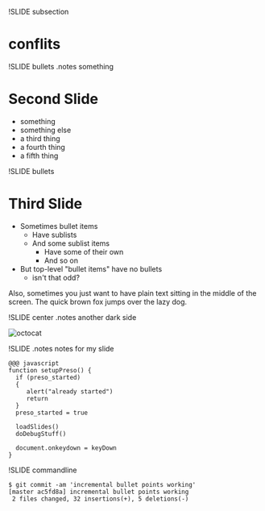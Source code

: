 !SLIDE subsection
# conflits #

!SLIDE bullets
.notes something

# Second Slide #

* something
* something else
* a third thing
* a fourth thing
* a fifth thing

!SLIDE bullets
# Third Slide

* Sometimes bullet items
  * Have sublists
  * And some sublist items
    * Have some of their own
    * And so on
* But top-level "bullet items" have no bullets
  * isn't that odd?

Also, sometimes you just want to have plain text sitting in the middle
of the screen. The quick brown fox jumps over the lazy dog.

!SLIDE center
.notes another dark side

![octocat](octocat.png)

!SLIDE
.notes notes for my slide

	@@@ javascript
	function setupPreso() {
	  if (preso_started)
	  {
	     alert("already started")
	     return
	  }
	  preso_started = true

	  loadSlides()
	  doDebugStuff()

	  document.onkeydown = keyDown
	}

!SLIDE commandline

	$ git commit -am 'incremental bullet points working'
	[master ac5fd8a] incremental bullet points working
	 2 files changed, 32 insertions(+), 5 deletions(-)
